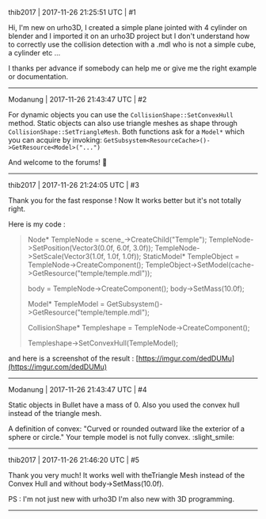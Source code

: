 thib2017 | 2017-11-26 21:25:51 UTC | #1

Hi, I'm new on urho3D, I created a simple plane jointed with 4 cylinder on blender and I imported it on an urho3D project but I don't understand how to correctly use the collision detection with a .mdl who is not a simple cube, a cylinder etc ...

I thanks per advance if somebody can help me or give me the right example or documentation.

-------------------------

Modanung | 2017-11-26 21:43:47 UTC | #2

For dynamic objects you can use the `CollisionShape::SetConvexHull` method. Static objects can also use triangle meshes as shape through `CollisionShape::SetTriangleMesh`.
Both functions ask for a `Model*` which you can acquire by invoking:
`GetSubsystem<ResourceCache>()->GetResource<Model>("...")`

And welcome to the forums! :confetti_ball:

-------------------------

thib2017 | 2017-11-26 21:24:05 UTC | #3

Thank you for the fast response ! Now It works better but it's not totally right.

Here is my code :

> Node* TempleNode = scene_->CreateChild("Temple");
> TempleNode->SetPosition(Vector3(0.0f, 6.0f, 3.0f));
> TempleNode->SetScale(Vector3(1.0f, 1.0f, 1.0f));
>  StaticModel* TempleObject = TempleNode->CreateComponent<StaticModel>();
>  TempleObject->SetModel(cache->GetResource<Model>("temple/temple.mdl"));
> 
> body = TempleNode->CreateComponent<RigidBody>();
> body->SetMass(10.0f);
> 
> Model* TempleModel = GetSubsystem<ResourceCache>()->GetResource<Model>("temple/temple.mdl");
> 
> CollisionShape* Templeshape = TempleNode->CreateComponent<CollisionShape>();
> 
> Templeshape->SetConvexHull(TempleModel);

and here is a screenshot of the result : [https://imgur.com/dedDUMu](https://imgur.com/dedDUMu)

-------------------------

Modanung | 2017-11-26 21:43:47 UTC | #4

Static objects in Bullet have a mass of 0. Also you used the convex hull instead of the triangle mesh.

A definition of convex: "Curved or rounded outward like the exterior of a sphere or circle."
Your temple model is not fully convex. :slight_smile:

-------------------------

thib2017 | 2017-11-26 21:46:20 UTC | #5

Thank you very much! It works well with theTriangle Mesh instead of the Convex Hull and without body->SetMass(10.0f).

PS : I'm not just new with urho3D I'm also new with 3D programming.

-------------------------

